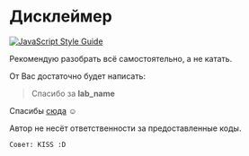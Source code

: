 ﻿
# Дисклеймер
[![JavaScript Style Guide](https://img.shields.io/badge/code%20style-standard-brightgreen.svg)](http://standardjs.com/)

Рекомендую разобрать всё самостоятельно, а не катать.


От Вас достаточно будет написать: 

> Cпасибо за **lab_name**

Спасибы [сюда](https://vk.com/keipavk) :relaxed:

Автор не несёт ответственности за предоставленные коды.

`Cовет: KISS :D `
